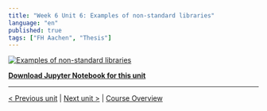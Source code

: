 ```yaml
---
title: "Week 6 Unit 6: Examples of non-standard libraries"
language: "en"
published: true
tags: ["FH Aachen", "Thesis"]
---
```


[![Examples of non-standard libraries](https://img.youtube.com/vi/5Cq1kL7z98c/hqdefault.jpg)](https://youtu.be/5Cq1kL7z98c)

[**Download Jupyter Notebook for this unit**](files/Week_6_Unit_6_nonstandardlibr_notebook.ipynb)

---

[< Previous unit](/teaching/python-mooc/week6_unit6_selftest) | [Next unit >](/teaching/python-mooc/week6_unit5_exercise) |
[Course Overview](/teaching/python-mooc)